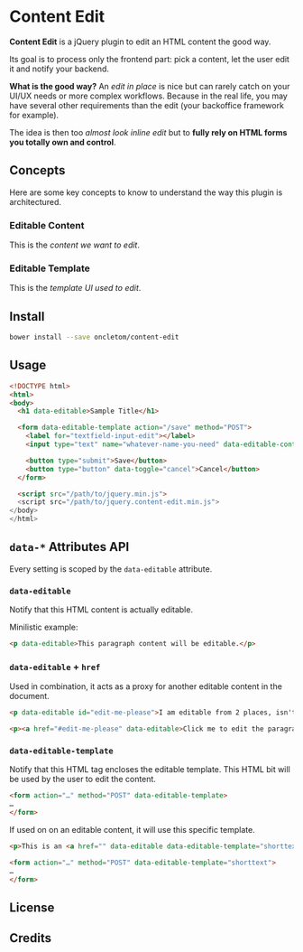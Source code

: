# Content Edit

**Content Edit** is a jQuery plugin to edit an HTML content the good way.

Its goal is to process only the frontend part: pick a content, let the user edit it and notify your backend.

**What is the good way?**
An *edit in place* is nice but can rarely catch on your UI/UX needs or more complex workflows.
Because in the real life, you may have several other requirements than the edit (your backoffice framework for example).

The idea is then too *almost look inline edit* but
to **fully rely on HTML forms you totally own and control**.


## Concepts

Here are some key concepts to know to understand the way this plugin is architectured.

### Editable Content

This is the *content we want to edit*.

### Editable Template

This is the *template UI used to edit*.

## Install

```bash
bower install --save oncletom/content-edit
```

## Usage

```html
<!DOCTYPE html>
<html>
<body>
  <h1 data-editable>Sample Title</h1>

  <form data-editable-template action="/save" method="POST">
    <label for="textfield-input-edit"></label>
    <input type="text" name="whatever-name-you-need" data-editable-content required>

    <button type="submit">Save</button>
    <button type="button" data-toggle="cancel">Cancel</button>
  </form>

  <script src="/path/to/jquery.min.js">
  <script src="/path/to/jquery.content-edit.min.js">
</body>
</html>
```

## `data-*` Attributes API

Every setting is scoped by the `data-editable` attribute.

### `data-editable`

Notify that this HTML content is actually editable.

Minilistic example:
```html
<p data-editable>This paragraph content will be editable.</p>
```

### `data-editable` + `href`

Used in combination, it acts as a proxy for another editable content in the document.

```html
<p data-editable id="edit-me-please">I am editable from 2 places, isn't it great?</p>

<p><a href="#edit-me-please" data-editable>Click me to edit the paragraph</a>.</p>
```

### `data-editable-template`

Notify that this HTML tag encloses the editable template.
This HTML bit will be used by the user to edit the content.

```html
<form action="…" method="POST" data-editable-template>
…
</form>
```

If used on on an editable content, it will use this specific template.

```html
<p>This is an <a href="" data-editable data-editable-template="shorttext"></a>.</p>

<form action="…" method="POST" data-editable-template="shorttext">
…
</form>
```

## License

## Credits

